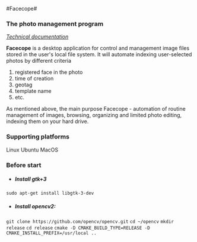 #Facecope#
### The photo management program ###

_[Technical documentation](https://docs.google.com/document/d/1uAafzIcO1uX_CPPadWWjw2VOkqY7Sk7aB99loCDafI4/edit?usp=sharing)_

__Facecope__ is a desktop application for control and management image files stored in the user's local file system. It will automate indexing user-selected photos by different criteria

1. registered face in the photo
2. time of creation
3. geotag
4. template name
5. etc.

As mentioned above, the main purpose Facecope - automation of routine management of images, browsing, organizing and limited photo editing, indexing them on your hard drive.

### Supporting platforms
Linux Ubuntu
MacOS

### Before start
* ##### Install gtk+3 
 `sudo apt-get install libgtk-3-dev`
* ##### Install opencv2:
`git clone https://github.com/opencv/opencv.git`
`cd ~/opencv`
`mkdir release`
`cd release`
`cmake -D CMAKE_BUILD_TYPE=RELEASE -D CMAKE_INSTALL_PREFIX=/usr/local ..`


